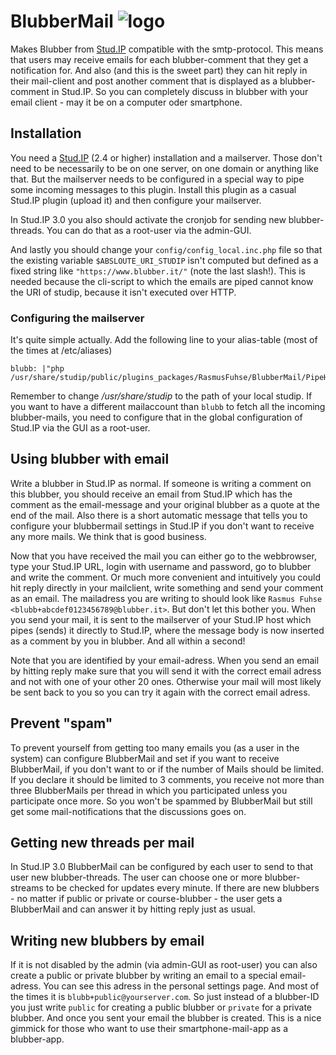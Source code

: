 BlubberMail ![logo](https://raw.github.com/Krassmus/BlubberMail/master/assets/blubbermail.png)
===========

Makes Blubber from [Stud.IP](http://www.studip.de) compatible with the smtp-protocol. This means that users may receive emails for each blubber-comment that they get a notification for. And also (and this is the sweet part) they can hit reply in their mail-client and post another comment that is displayed as a blubber-comment in Stud.IP. So you can completely discuss in blubber with your email client - may it be on a computer oder smartphone.

## Installation

You need a [Stud.IP](http://www.studip.de) (2.4 or higher) installation and a mailserver. Those don't need to be necessarily to be on one server, on one domain or anything like that. But the mailserver needs to be configured in a special way to pipe some incoming messages to this plugin. Install this plugin as a casual Stud.IP plugin (upload it) and then configure your mailserver.

In Stud.IP 3.0 you also should activate the cronjob for sending new blubber-threads. You can do that as a root-user via the admin-GUI.

And lastly you should change your `config/config_local.inc.php` file so that the existing variable `$ABSLOUTE_URI_STUDIP` isn't computed but defined as a fixed string like `"https://www.blubber.it/"` (note the last slash!). This is needed because the cli-script to which the emails are piped cannot know the URI of studip, because it isn't executed over HTTP.

### Configuring the mailserver

It's quite simple actually. Add the following line to your alias-table (most of the times at /etc/aliases)

    blubb: |"php /usr/share/studip/public/plugins_packages/RasmusFuhse/BlubberMail/PipeHere.cli.php"

Remember to change */usr/share/studip* to the path of your local studip. If you want to have a different mailaccount than `blubb` to fetch all the incoming blubber-mails, you need to configure that in the global configuration of Stud.IP via the GUI as a root-user.

## Using blubber with email

Write a blubber in Stud.IP as normal. If someone is writing a comment on this blubber, you should receive an email from Stud.IP which has the comment as the email-message and your original blubber as a quote at the end of the mail. Also there is a short automatic message that tells you to configure your blubbermail settings in Stud.IP if you don't want to receive any more mails. We think that is good business.

Now that you have received the mail you can either go to the webbrowser, type your Stud.IP URL, login with username and password, go to blubber and write the comment. Or much more convenient and intuitively you could hit reply directly in your mailclient, write something and send your comment as an email. The mailadress you are writing to should look like `Rasmus Fuhse <blubb+abcdef0123456789@blubber.it>`. But don't let this bother you. When you send your mail, it is sent to the mailserver of your Stud.IP host which pipes (sends) it directly to Stud.IP, where the message body is now inserted as a comment by you in blubber. And all within a second! 

Note that you are identified by your email-adress. When you send an email by hitting reply make sure that you will send it with the correct email adress and not with one of your other 20 ones. Otherwise your mail will most likely be sent back to you so you can try it again with the correct email adress.

## Prevent "spam"

To prevent yourself from getting too many emails you (as a user in the system) can configure BlubberMail and set if you want to receive BlubberMail, if you don't want to or if the number of Mails should be limited. If you declare it should be limited to 3 comments, you receive not more than three BlubberMails per thread in which you participated unless you participate once more. So you won't be spammed by BlubberMail but still get some mail-notifications that the discussions goes on.

## Getting new threads per mail

In Stud.IP 3.0 BlubberMail can be configured by each user to send to that user new blubber-threads. The user can choose one or more blubber-streams to be checked for updates every minute. If there are new blubbers - no matter if public or private or course-blubber - the user gets a BlubberMail and can answer it by hitting reply just as usual.

## Writing new blubbers by email

If it is not disabled by the admin (via admin-GUI as root-user) you can also create a public or private blubber by writing an email to a special email-adress. You can see this adress in the personal settings page. And most of the times it is `blubb+public@yourserver.com`. So just instead of a blubber-ID you just write `public` for creating a public blubber or `private` for a private blubber. And once you sent your email the blubber is created. This is a nice gimmick for those who want to use their smartphone-mail-app as a blubber-app.

